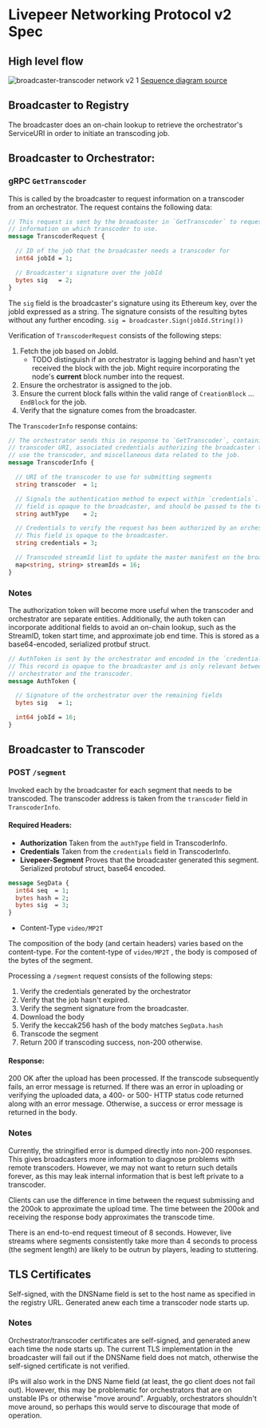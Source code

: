 # Livepeer Networking Protocol v2 Spec

## High level flow

![broadcaster-transcoder network v2 1](https://user-images.githubusercontent.com/292510/41455677-c8437268-7032-11e8-9ce8-bfdd9b6e3fc0.png)
[Sequence diagram source](https://sequencediagram.org/index.html#initialData=C4S2BsFMAIBkQG6QA6UgJ2gOUsA7gPboDWIAdgObQIBMAUHcgIbqgDGIzZw0ASpBRABnYOgCedAELoCTACZsmIjAFoAfP0EjxALmgB5dGwAWkbU2BE+kAI51Nw0WJXrpshUuAY9hk2dEWVvxCyAxu8orK6Oq+puaW6DoAOmQAKuhMZEJsBHIY1nbhHlEAPC6x-hkJOumZ2bn5AJJkAGYEDAzgBAShRZFe0Wq1WTl5idAAygIAtpDcBVIyEZ4YZSrD9WN6UxSz88Ghc3J0QA)

## Broadcaster to Registry

The broadcaster does an on-chain lookup to retrieve the orchestrator's ServiceURI in order to initiate an transcoding job.

## Broadcaster to Orchestrator:

### gRPC `GetTranscoder`

This is called by the broadcaster to request information on a transcoder from an orchestrator. The request contains the following data:

```protobuf
// This request is sent by the broadcaster in `GetTranscoder` to request
// information on which transcoder to use.
message TranscoderRequest {

  // ID of the job that the broadcaster needs a transcoder for
  int64 jobId = 1;

  // Broadcaster's signature over the jobId
  bytes sig   = 2;
}
```

The `sig` field is the broadcaster's signature using its Ethereum key, over the jobId expressed as a string. The signature consists of the resulting bytes without any further encoding.
`sig = broadcaster.Sign(jobId.String())`

Verification of `TranscoderRequest` consists of the following steps:
1. Fetch the job based on JobId.
    * TODO distinguish if an orchestrator is lagging behind and hasn't yet received the block with the job. Might require incorporating the node's **current** block number into the request.
2. Ensure the orchestrator is assigned to the job.
3. Ensure the current block falls within the valid range of `CreationBlock` ... `EndBlock` for the job.
4. Verify that the signature comes from the broadcaster.

The `TranscoderInfo` response contains:

```protobuf
// The orchestrator sends this in response to `GetTranscoder`, containing the
// transcoder URI, associated credentials authorizing the broadcaster to
// use the transcoder, and miscellaneous data related to the job.
message TranscoderInfo {

  // URI of the transcoder to use for submitting segments
  string transcoder  = 1;

  // Signals the authentication method to expect within `credentials`. This
  // field is opaque to the broadcaster, and should be passed to the transcoder.
  string authType    = 2;

  // Credentials to verify the request has been authorized by an orchestrator.
  // This field is opaque to the broadcaster.
  string credentials = 3;

  // Transcoded streamId list to update the master manifest on the broadcaster.
  map<string, string> streamIds = 16;
}
```

### Notes
The authorization token will become more useful when the transcoder and orchestrator are separate entities. Additionally, the auth token can incorporate additional fields to avoid an on-chain lookup, such as the StreamID, token start time, and approximate job end time. This is stored as a base64-encoded, serialized protbuf struct.

```protobuf
// AuthToken is sent by the orchestrator and encoded in the `credentials` field
// This record is opaque to the broadcaster and is only relevant between the
// orchestrator and the transcoder.
message AuthToken {

  // Signature of the orchestrator over the remaining fields
  bytes sig   = 1;

  int64 jobId = 16;
}
```

## Broadcaster to Transcoder

### POST `/segment`

Invoked each by the broadcaster for each segment that needs to be transcoded. The transcoder address is taken from the `transcoder` field in `TranscoderInfo`.

#### Required Headers:

* **Authorization**
Taken from the `authType` field in TranscoderInfo.
* **Credentials**
Taken from the `credentials` field in TranscoderInfo.
* **Livepeer-Segment**
Proves that the broadcaster generated this segment. Serialized protobuf struct, base64 encoded.
```protobuf
message SegData {
  int64 seq  = 1;
  bytes hash = 2;
  bytes sig  = 3;
}
```
* Content-Type
`video/MP2T`

The composition of the body (and certain headers) varies based on the content-type. For the content-type of `video/MP2T` , the body is composed of the bytes of the segment.

Processing a `/segment` request consists of the following steps:

1. Verify the credentials generated by the orchestrator
2. Verify that the job hasn't expired.
2. Verify the segment signature from the broadcaster.
3. Download the body
4. Verify the keccak256 hash of the body matches `SegData.hash`
5. Transcode the segment
6. Return 200 if transcoding success, non-200 otherwise.

#### Response:

200 OK after the upload has been processed. If the transcode subsequently fails, an  error message is returned. If there was an error in uploading or verifying the uploaded data, a 400- or 500- HTTP status code returned along with an error message. Otherwise, a success or error message is returned in the body.

### Notes

Currently, the stringified error is dumped directly into non-200 responses. This gives broadcasters more information to diagnose problems with remote transcoders. However, we may not want to return such details forever, as this may leak internal information that is best left private to a transcoder.

Clients can use the difference in time between the request submissing and the 200ok to approximate the upload time. The time between the 200ok and receiving the response body approximates the transcode time.

There is an end-to-end request timeout of 8 seconds. However, live streams where segments consistently take more than 4 seconds to process (the segment length) are likely to be outrun by players, leading to stuttering.

## TLS Certificates

Self-signed, with the DNSName field is set to the host name as specified in the registry URL. Generated anew each time a transcoder node starts up.

### Notes
Orchestrator/transcoder certificates are self-signed, and generated anew each time the node starts up. The current TLS implementation in the broadcaster will fail out if the DNSName field does not match, otherwise the self-signed certificate is not verified.

IPs will also work in the DNS Name field (at least, the go client does not fail out). However, this may be problematic for orchestrators that are on unstable IPs or otherwise "move around". Arguably, orchestrators shouldn't move around, so perhaps this would serve to discourage that mode of operation.
